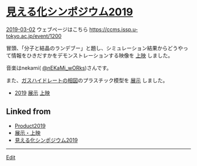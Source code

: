 # [見える化シンポジウム2019](見える化シンポジウム2019)

[2019-03-02](2019-03-02) 
ウェブページはこちら https://ccms.issp.u-tokyo.ac.jp/event/1200

冒頭、「分子と結晶のランデブー」と題し、シミュレーション結果からどうやって情報をひきだすかをデモンストレーションする映像を [上映](上映) しました。

音楽はnekami( [@nEKaMi_wORks](https://twitter.com/nEKaMi_wORks))さんです。

[](https://youtu.be/rSMkwyhxbXg)



また、[ガスハイドレートの相図](ガスハイドレートの相図)のプラスチック模型を [展示](展示) しました。






* [2019](2019) [展示](展示) [上映](上映) 


## Linked from

* [Product2019](Product2019.md)
* [展示・上映](展示・上映.md)
* [見える化シンポジウム2019](見える化シンポジウム2019.md)


----
[Edit](https://github.com/vitroid/vitroid.github.io/edit/master/MD/見える化シンポジウム2019.md)

